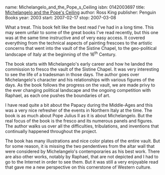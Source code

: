 name: Michelangelo_and_the_Pope_s_Ceiling
isbn: 0142003697
title: [Michelangelo and the Pope's Ceiling](http://amzn.com/0142003697)
author: Ross King
publisher: Penguin Books
year: 2003
start: 2007-02-17
stop: 2007-03-08

What a treat.  This book felt like the best read I've had in a long
time.  This may seem unfair to some of the great books I've read
recently, but this one was at the same time instructive and of very
easy access.  It covered everything from the technical aspects of
painting frescoes to the artistic concerns that went into the vault of
the Sistine Chapel, to the geo-political landscape of Italy at the
beginning of the 16<sup>th</sup> Century.

The book starts with Michelangelo's early career and how he landed
the commission to fresco the vault of the Sistine Chapel.  It was very
interesting to see the life of a tradesman in those days.  The author
goes over Michelangelo's character and his relationships with various
figures of the days.  As the book follows the progress on the vault, we
are made privy to the ever changing political landscape and the ongoing
competition with Raphael, as each one pushes the boundaries of art.

I have read quite a bit about the Papacy during the Middle-Ages and
this was a very nice refresher of the events in Northern Italy at the
time.  The book is as much about Pope Julius II as it is about
Michelangelo.  But the real focus of the book is the fresco and its
numerous panels and figures.  The author walks us over all the
difficulties, tribulations, and inventions that continually happened
throughout the project.

The book has many illustrations and nice color plates of the entire
vault.  But for some reason, it is missing the two pendentives from the
altar wall that were considered by Michelangelo's contemporaries as his
best work.  There are also other works, notably by Raphael, that are
not depicted and I had to go to the Internet in order to see them.  But
it was still a very enjoyable read that gave me a new perspective on
this cornerstone of Western culture.
